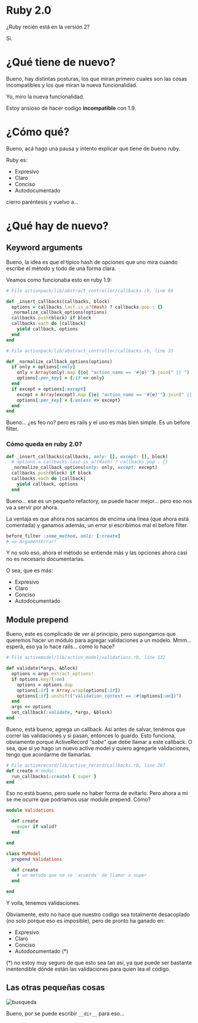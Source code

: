 # Ruby 2.0 #

¿Ruby recién está en la versión 2?

Si.

# ¿Qué tiene de nuevo? #

Bueno, hay distintas posturas, los que miran primero cuales son las
cosas incompatibles y los que miran la nueva funcionalidad.

Yo, miro la nueva funcionalidad.

Estoy ansioso de hacer codigo **incompatible** con 1.9.

# ¿Cómo qué? #

Bueno, acá hago una pausa y intento explicar que tiene de bueno ruby.

Ruby es:

- Expresivo
- Claro
- Conciso
- Autodocumentado

cierro paréntesis y vuelvo a...

# ¿Qué hay de nuevo? #

## Keyword arguments ##

Bueno, la idea es que el típico hash de opciones que uno mira cuando
escribe el método y todo de una forma clara.

Veamos como funcionaba esto en ruby 1.9:

~~~ ruby
# File actionpack/lib/abstract_controller/callbacks.rb, line 69

def _insert_callbacks(callbacks, block)
  options = callbacks.last.is_a?(Hash) ? callbacks.pop : {}
  _normalize_callback_options(options)
  callbacks.push(block) if block
  callbacks.each do |callback|
    yield callback, options
  end
end

# File actionpack/lib/abstract_controller/callbacks.rb, line 33

def _normalize_callback_options(options)
  if only = options[:only]
    only = Array(only).map {|o| "action_name == '#{o}'"}.join(" || ")
    options[:per_key] = {:if => only}
  end
  if except = options[:except]
    except = Array(except).map {|e| "action_name == '#{e}'"}.join(" || ")
    options[:per_key] = {:unless => except}
  end
end
~~~

Bueno... ¿es feo no? pero es rails y el uso es más bien simple. Es un
before filter.

### Cómo queda en ruby 2.0? ###

~~~ ruby
def _insert_callbacks(callbacks, only: [], except: [], block)
  # options = callbacks.last.is_a?(Hash) ? callbacks.pop : {}
  _normalize_callback_options(only: only, except: except)
  callbacks.push(block) if block
  callbacks.each do |callback|
    yield callback, options
  end
~~~

Bueno... ese es un pequeño refactory, se puede hacer mejor... pero eso
nos va a servir por ahora.

La ventaja es que ahora nos sacamos de encima una linea (que ahora está
comentada) y ganamos además, un error si escribimos mal el before
filter.

~~~ ruby
before_filter :some_method, onli: [:create]
# => ArgumentError!
~~~

Y no solo eso, ahora el método se entiende más y las opciones ahora casi
no es necesario documentarlas.

O sea, que es más:

- Expresivo
- Claro
- Conciso
- Autodocumentado

## Module prepend ##

Bueno, este es complicado de ver al principio, pero supongamos que
queremos hacer un módulo para agregar validaciones a un modelo. Mmm...
esperá, eso ya lo hace rails... como lo hace?

~~~ ruby
# File activemodel/lib/active_model/validations.rb, line 132

def validate(*args, &block)
  options = args.extract_options!
  if options.key?(:on)
    options = options.dup
    options[:if] = Array.wrap(options[:if])
    options[:if].unshift("validation_context == :#{options[:on]}")
  end
  args << options
  set_callback(:validate, *args, &block)
end
~~~

Bueno, está bueno, agrega un callback. Así antes de salvar, tenémos que
correr las validaciones y si pasan, entonces lo guardo.
Esto funciona, obviamente porque ActiveRecord *"sabe"* que debe llamar a
este callback. O sea, que si yo hago un nuevo active model y quiero
agregarle validaciones, tengo que acordarme de llamarlas.

~~~ ruby
# File activerecord/lib/active_record/callbacks.rb, line 267
def create #:nodoc:
  run_callbacks(:create) { super }
end
~~~

Eso no está bueno, pero suele no haber forma de evitarlo. Pero ahora a
mi se me ocurre que podríamos usar module prepend. Cómo?

~~~ ruby
module Validations

  def create
    super if valid?
  end

end

class MyModel
  prepend Validations

  def create
    # un metodo que no se 'acuerda' de llamar a super
  end

end
~~~

Y voila, tenemos validaciones.

Obviamente, esto no hace que nuestro codigo sea totalmente desacoplado
(no solo porque eso es imposible), pero de pronto ha ganado en:

- Expresivo
- Claro
- Conciso
- Autodocumentado (*)

(*) no estoy muy seguro de que esto sea tan así, ya que puede ser
bastante inentendible dónde están las validaciones para quien lea el
código.

## Las otras pequeñas cosas ##

![busqueda](http://img703.imageshack.us/img703/9692/selection010k.png "Basta de __FILE__")

Bueno, por se puede escribir `__dir__` para eso...
